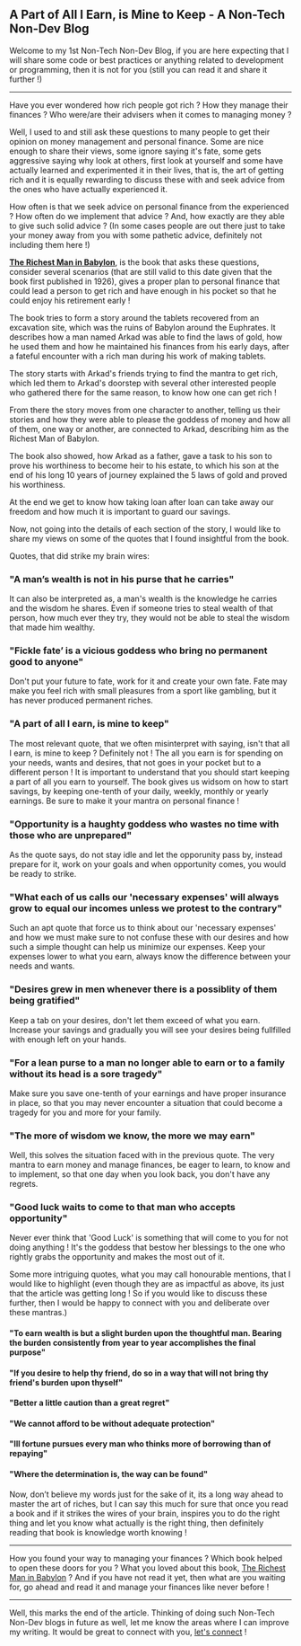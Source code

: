## A Part of All I Earn, is Mine to Keep - A Non-Tech Non-Dev Blog

Welcome to my 1st Non-Tech Non-Dev Blog, if you are here expecting that I will share some code or best practices or anything related to development or programming, then it is not for you (still you can read it and share it further !)

---

Have you ever wondered how rich people got rich ? How they manage their finances ? Who were/are their advisers when it comes to managing money ?

Well, I used to and still ask these questions to many people to get their opinion on money management and personal finance. Some are nice enough to share their views, some ignore saying it's fate, some gets aggressive saying why look at others, first look at yourself and some have actually learned and experimented it in their lives, that is, the art of getting rich and it is equally rewarding to discuss these with and seek advice from the ones who have actually experienced it.

How often is that we seek advice on personal finance from the experienced ? How often do we implement that advice ? And, how exactly are they able to give such solid advice ? (In some cases people are out there just to take your money away from you with some pathetic advice, definitely not including them here !)

**[The Richest Man in Babylon](https://amzn.to/394z4dJ)**, is the book that asks these questions, consider several scenarios (that are still valid to this date given that the book first published in 1926), gives a proper plan to personal finance that could lead a person to get rich and have enough in his pocket so that he could enjoy his retirement early !

The book tries to form a story around the tablets recovered from an excavation site, which was the ruins of Babylon around the Euphrates. It describes how a man named Arkad was able to find the laws of gold, how he used them and how he maintained his finances from his early days, after a fateful encounter with a rich man during his work of making tablets.

The story starts with Arkad's friends trying to find the mantra to get rich, which led them to Arkad's doorstep with several other interested people who gathered there for the same reason, to know how one can get rich !

From there the story moves from one character to another, telling us their stories and how they were able to please the goddess of money and how all of them, one way or another, are connected to Arkad, describing him as the Richest Man of Babylon.

The book also showed, how Arkad as a father, gave a task to his son to prove his worthiness to become heir to his estate, to which his son at the end of his long 10 years of journey explained the 5 laws of gold and proved his worthiness.

At the end we get to know how taking loan after loan can take away our freedom and how much it is important to guard our savings.

Now, not going into the details of each section of the story, I would like to share my views on some of the quotes that I found insightful from the book.

Quotes, that did strike my brain wires:

### "A man’s wealth is not in his purse that he carries"

It can also be interpreted as, a man's wealth is the knowledge he carries and the wisdom he shares. Even if someone tries to steal wealth of that person, how much ever they try, they would not be able to steal the wisdom that made him wealthy.

### "Fickle fate’ is a vicious goddess who bring no permanent good to anyone"

Don't put your future to fate, work for it and create your own fate. Fate may make you feel rich with small pleasures from a sport like gambling, but it has never produced permanent riches.

### "A part of all I earn, is mine to keep"

The most relevant quote, that we often misinterpret with saying, isn't that all I earn, is mine to keep ? Definitely not ! The all you earn is for spending on your needs, wants and desires, that not goes in your pocket but to a different person ! It is important to understand that you should start keeping a part of all you earn to yourself. The book gives us widsom on how to start savings, by keeping one-tenth of your daily, weekly, monthly or yearly earnings. Be sure to make it your mantra on personal finance !

### "Opportunity is a haughty goddess who wastes no time with those who are unprepared"

As the quote says, do not stay idle and let the opporunity pass by, instead prepare for it, work on your goals and when opportunity comes, you would be ready to strike.

### "What each of us calls our 'necessary expenses' will always grow to equal our incomes unless we protest to the contrary"

Such an apt quote that force us to think about our 'necessary expenses' and how we must make sure to not confuse these with our desires and how such a simple thought can help us minimize our expenses. Keep your expenses lower to what you earn, always know the difference between your needs and wants.

### "Desires grew in men whenever there is a possiblity of them being gratified"

Keep a tab on your desires, don't let them exceed of what you earn. Increase your savings and gradually you will see your desires being fullfilled with enough left on your hands.

### "For a lean purse to a man no longer able to earn or to a family without its head is a sore tragedy"

Make sure you save one-tenth of your earnings and have proper insurance in place, so that you may never encounter a situation that could become a tragedy for you and more for your family.

### "The more of wisdom we know, the more we may earn"

Well, this solves the situation faced with in the previous quote. The very mantra to earn money and manage finances, be eager to learn, to know and to implement, so that one day when you look back, you don't have any regrets.

### "Good luck waits to come to that man who accepts opportunity"

Never ever think that 'Good Luck' is something that will come to you for not doing anything ! It's the goddess that bestow her blessings to the one who rightly grabs the opportunity and makes the most out of it.

Some more intriguing quotes, what you may call honourable mentions, that I would like to highlight (even though they are as impactful as above, its just that the article was getting long ! So if you would like to discuss these further, then I would be happy to connect with you and deliberate over these mantras.)

#### "To earn wealth is but a slight burden upon the thoughtful man. Bearing the burden consistently from year to year accomplishes the final purpose"

#### "If you desire to help thy friend, do so in a way that will not bring thy friend's burden upon thyself"

#### "Better a little caution than a great regret"

#### "We cannot afford to be without adequate protection"

#### "Ill fortune pursues every man who thinks more of borrowing than of repaying"

#### "Where the determination is, the way can be found"

Now, don’t believe my words just for the sake of it, its a long way ahead to master the art of riches, but I can say this much for sure that once you read a book and if it strikes the wires of your brain, inspires you to do the right thing and let you know what actually is the right thing, then definitely reading that book is knowledge worth knowing !

---

How you found your way to managing your finances ? Which book helped to open these doors for you ? What you loved about this book, [The Richest Man in Babylon](https://amzn.to/394z4dJ) ? And if you have not read it yet, then what are you waiting for, go ahead and read it and manage your finances like never before !

---

Well, this marks the end of the article. Thinking of doing such Non-Tech Non-Dev blogs in future as well, let me know the areas where I can improve my writing. It would be great to connect with you, [let's connect](https://www.linkedin.com/in/siddharth-chandra1/) ! 